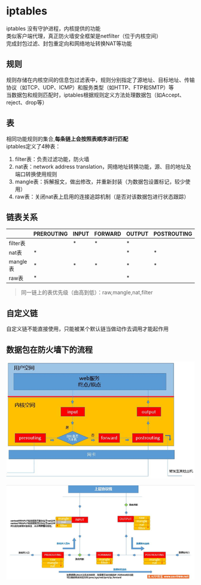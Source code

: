 # iptables

iptables 没有守护进程，内核提供的功能<br>
类似客户端代理，真正防火墙安全框架是netfilter（位于内核空间）<br>
完成封包过滤、封包重定向和网络地址转换NAT等功能<br>

规则
------
规则存储在内核空间的信息包过滤表中，规则分别指定了源地址、目标地址、传输协议（如TCP、UDP、ICMP）和服务类型（如HTTP、FTP和SMTP）等<br>
当数据包和规则匹配时，iptables根据规则定义方法处理数据包（如Accept、reject、drop等）

表
----
相同功能规则的集合,**每条链上会按照表顺序进行匹配**<br>
iptables定义了4种表：
1. filter表：负责过滤功能，防火墙
2. nat表：network address translation，网络地址转换功能，源、目的地址及端口转换使用规则
3. mangle表：拆解报文，做出修改，并重新封装（为数据包设置标记，较少使用）
4. raw表：关闭nat表上启用的连接追踪机制（是否对该数据包进行状态跟踪）

链表关系
------
|        |PREROUTING|INPUT|FORWARD|OUTPUT|POSTROUTING|
|--------|----------|-----|-------|------|-----------|
|filter表|          |  *  |   *   |   *  |           |
|nat表   |     *    |     |       |   *  |     *     |
|mangle表|     *    |  *  |   *   |   *  |     *     |
|raw表   |     *    |     |       |   *  |           |
> 同一链上的表优先级（由高到低）：raw,mangle,nat,filter

自定义链
-------
自定义链不能直接使用，只能被某个默认链当做动作去调用才能起作用<br>

数据包在防火墙下的流程
-----------
![数据包在内核防火墙下的流程](../../../img/iptables_flow.jpg)

![数据包在内核防火墙下的流程](../../../img/iptables_flow2.jpg)
